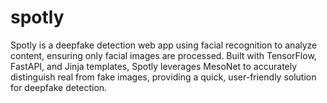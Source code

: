 # spotly
Spotly is a deepfake detection web app using facial recognition to analyze content, ensuring only facial images are processed. Built with TensorFlow, FastAPI, and Jinja templates, Spotly leverages MesoNet to accurately distinguish real from fake images, providing a quick, user-friendly solution for deepfake detection.
